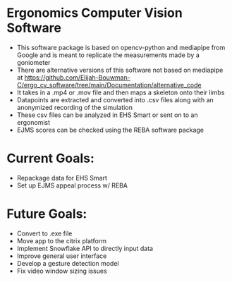 # Ergonomics Computer Vision Software 

- This software package is based on opencv-python and mediapipe from Google and is meant to replicate the measurements made by a goniometer
- There are alternative versions of this software not based on mediapipe at https://github.com/Elijah-Bouwman-C/ergo_cv_software/tree/main/Documentation/alternative_code
- It takes in a .mp4 or .mov file and then maps a skeleton onto their limbs
- Datapoints are extracted and converted into .csv files along with an anonymized recording of the simulation
- These csv files can be analyzed in EHS Smart or sent on to an ergonomist
- EJMS scores can be checked using the REBA software package
  
# Current Goals:
- Repackage data for EHS Smart
- Set up EJMS appeal process w/ REBA

# Future Goals:
- Convert to .exe file
- Move app to the citrix platform
- Implement Snowflake API to directly input data
- Improve general user interface
- Develop a gesture detection model
- Fix video window sizing issues

